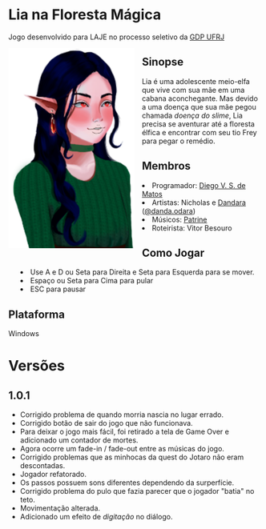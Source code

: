 # Lia na Floresta Mágica
Jogo desenvolvido para LAJE no processo seletivo da [GDP UFRJ](https://gdpufrj.itch.io/)

<img align="left" src="./lia-modelo.png" height="400px" style="float: left; margin-right: 16px;"/>

## Sinopse
Lia é uma adolescente meio-elfa que vive com sua mãe em uma cabana aconchegante. Mas devido a uma doença que sua mãe pegou chamada *doença do slime*, Lia precisa se aventurar até a floresta élfica e encontrar com seu tio Frey para pegar o remédio.

## Membros
<ul style="list-style-position: inside;">
  <li>Programador: <a href="https://devdiegomatos.com.br">Diego V. S. de Matos</a></li>
  <li>Artistas: Nicholas e <a href="https://www.behance.net/dandaodara">Dandara</a> (<a href="https://www.instagram.com/danda.odara">@danda.odara</a>)</li>
  <li>Músicos: <a href="https://soundcloud.com/trine_sheep">Patrine</a></li>
  <li>Roteirista: Vitor Besouro</li>
</ul>


## Como Jogar
<ul style="list-style-position: inside;">
  <li>Use A e D ou Seta para Direita e Seta para Esquerda para se mover.</li>
  <li>Espaço ou Seta para Cima para pular</li>
  <li>ESC para pausar</li>
</ul>

## Plataforma
Windows

# Versões
## 1.0.1
* Corrigido problema de quando morria nascia no lugar errado.
* Corrigido botão de sair do jogo que não funcionava.
* Para deixar o jogo mais fácil, foi retirado a tela de Game Over e adicionado um contador de mortes.
* Agora ocorre um fade-in / fade-out entre as músicas do jogo.
* Corrigido problemas que as minhocas da quest do Jotaro não eram descontadas.
* Jogador refatorado.
* Os passos possuem sons diferentes dependendo da surperfície.
* Corrigido problema do pulo que fazia parecer que o jogador "batia" no teto.
* Movimentação alterada.
* Adicionado um efeito de *digitação* no diálogo.

